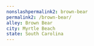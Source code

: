 ```yaml
---
﻿nonslashpermalink2: brown-bear
permalink2: /brown-bear/
alley: Brown Bear
city: Myrtle Beach
state: South Carolina
---
```


